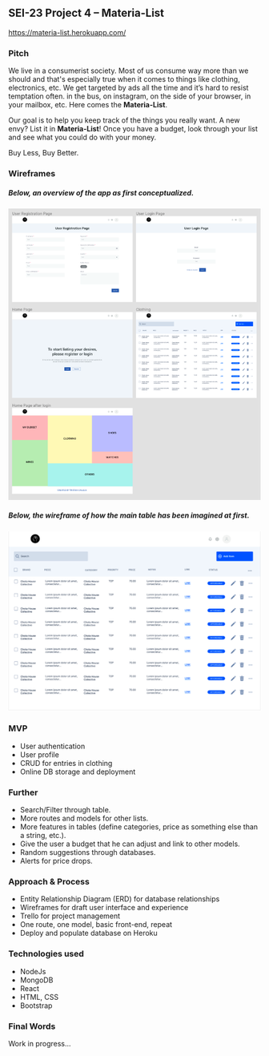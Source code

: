 ## SEI-23 Project 4 – Materia-List

https://materia-list.herokuapp.com/

### Pitch
We live in a consumerist society. Most of us consume way more than we should and that's especially true when it comes to things like clothing, electronics, etc.
We get targeted by ads all the time and it’s hard to resist temptation often. in the bus, on instagram, on the side of your browser, in your mailbox, etc.
Here comes the <strong>Materia-List</strong>.

Our goal is to help you keep track of the things you really want.
A new envy? List it in <strong>Materia-List</strong>! 
Once you have a budget, look through your list and see what you could do with your money.

Buy Less, Buy Better.


### Wireframes
<!-- ERD:

![ERD](app/assets/images/ERD.png) -->

##### Below, an overview of the app as first conceptualized.

![Wireframes Overview](./assets/images/wireframes-overview.png)

##### Below, the wireframe of how the main table has been imagined at first.

![Wireframe for All Clothing Page](./assets/images/Wireframe-AllClothing.png)

### MVP
- User authentication
- User profile
- CRUD for entries in clothing
- Online DB storage and deployment

### Further
- Search/Filter through table.
- More routes and models for other lists.
- More features in tables (define categories, price as something else than a string, etc.).
- Give the user a budget that he can adjust and link to other models.
- Random suggestions through databases.
- Alerts for price drops.

### Approach & Process
- Entity Relationship Diagram (ERD) for database relationships
- Wireframes for draft user interface and experience
- Trello for project management 
- One route, one model, basic front-end, repeat
- Deploy and populate database on Heroku

### Technologies used
- NodeJs
- MongoDB
- React
- HTML, CSS
- Bootstrap

### Final Words
Work in progress...